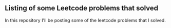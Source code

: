 ## Listing of some Leetcode problems that solved
In this repository I'll be posting some of the leetcode problems that I solved.
